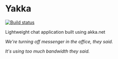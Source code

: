 # Yakka
[![Build status](https://ci.appveyor.com/api/projects/status/j1yl28xw982y75j8?svg=true)](https://ci.appveyor.com/project/patchandthat/yakka)

Lightweight chat application built using akka.net

*We're turning off messenger in the office, they said.*

*It's using too much bandwidth they said.*
